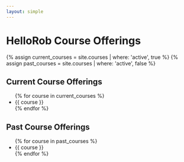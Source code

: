 ```yaml
---
layout: simple
---
```


# HelloRob Course Offerings

{% assign current_courses = site.courses | where: 'active', true %}
{% assign past_courses = site.courses | where: 'active', false %}

## Current Course Offerings

<ul>
  {% for course in current_courses %}
    <li>{{ course }}</li>
  {% endfor %}
</ul>

## Past Course Offerings

<ul>
  {% for course in past_courses %}
    <li>{{ course }}</li>
  {% endfor %}
</ul>
